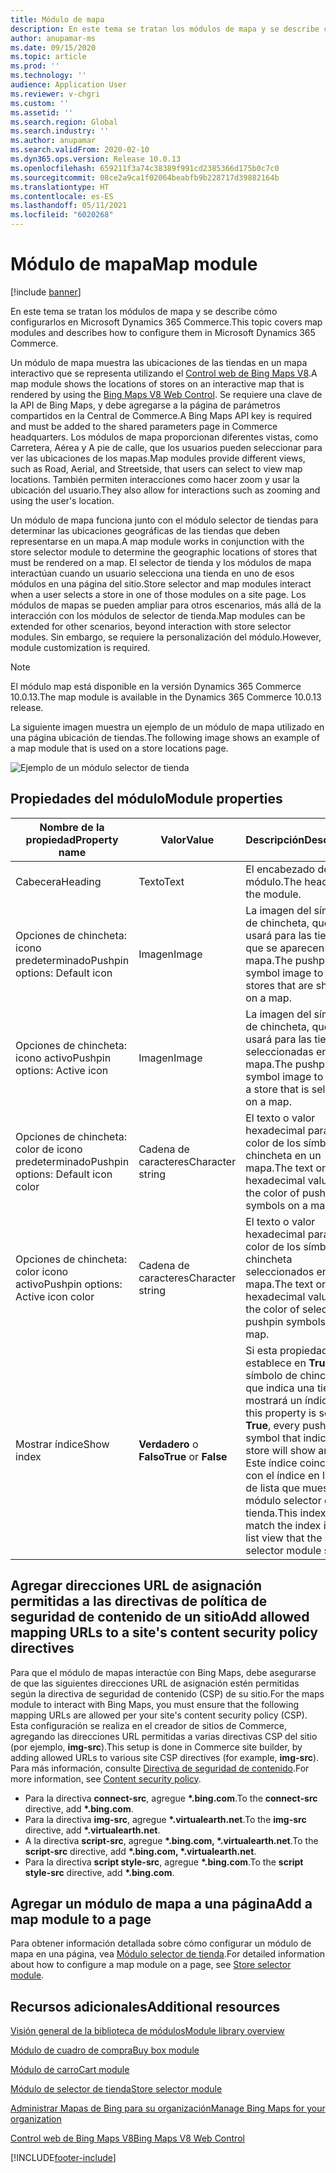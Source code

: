 ```yaml
---
title: Módulo de mapa
description: En este tema se tratan los módulos de mapa y se describe cómo configurarlos en Microsoft Dynamics 365 Commerce.
author: anupamar-ms
ms.date: 09/15/2020
ms.topic: article
ms.prod: ''
ms.technology: ''
audience: Application User
ms.reviewer: v-chgri
ms.custom: ''
ms.assetid: ''
ms.search.region: Global
ms.search.industry: ''
ms.author: anupamar
ms.search.validFrom: 2020-02-10
ms.dyn365.ops.version: Release 10.0.13
ms.openlocfilehash: 659211f3a74c38389f991cd2385366d175b0c7c0
ms.sourcegitcommit: 08ce2a9ca1f02064beabfb9b228717d39882164b
ms.translationtype: HT
ms.contentlocale: es-ES
ms.lasthandoff: 05/11/2021
ms.locfileid: "6020268"
---
```

# <a name="map-module"></a><span data-ttu-id="32e26-103">Módulo de mapa</span><span class="sxs-lookup"><span data-stu-id="32e26-103">Map module</span></span>

[!include [banner](includes/banner.md)]


<span data-ttu-id="32e26-104">En este tema se tratan los módulos de mapa y se describe cómo configurarlos en Microsoft Dynamics 365 Commerce.</span><span class="sxs-lookup"><span data-stu-id="32e26-104">This topic covers map modules and describes how to configure them in Microsoft Dynamics 365 Commerce.</span></span>

<span data-ttu-id="32e26-105">Un módulo de mapa muestra las ubicaciones de las tiendas en un mapa interactivo que se representa utilizando el [Control web de Bing Maps V8](/bingmaps/v8-web-control/).</span><span class="sxs-lookup"><span data-stu-id="32e26-105">A map module shows the locations of stores on an interactive map that is rendered by using the [Bing Maps V8 Web Control](/bingmaps/v8-web-control/).</span></span> <span data-ttu-id="32e26-106">Se requiere una clave de la API de Bing Maps, y debe agregarse a la página de parámetros compartidos en la Central de Commerce.</span><span class="sxs-lookup"><span data-stu-id="32e26-106">A Bing Maps API key is required and must be added to the shared parameters page in Commerce headquarters.</span></span> <span data-ttu-id="32e26-107">Los módulos de mapa proporcionan diferentes vistas, como Carretera, Aérea y A pie de calle, que los usuarios pueden seleccionar para ver las ubicaciones de los mapas.</span><span class="sxs-lookup"><span data-stu-id="32e26-107">Map modules provide different views, such as Road, Aerial, and Streetside, that users can select to view map locations.</span></span> <span data-ttu-id="32e26-108">También permiten interacciones como hacer zoom y usar la ubicación del usuario.</span><span class="sxs-lookup"><span data-stu-id="32e26-108">They also allow for interactions such as zooming and using the user's location.</span></span>

<span data-ttu-id="32e26-109">Un módulo de mapa funciona junto con el módulo selector de tiendas para determinar las ubicaciones geográficas de las tiendas que deben representarse en un mapa.</span><span class="sxs-lookup"><span data-stu-id="32e26-109">A map module works in conjunction with the store selector module to determine the geographic locations of stores that must be rendered on a map.</span></span> <span data-ttu-id="32e26-110">El selector de tienda y los módulos de mapa interactúan cuando un usuario selecciona una tienda en uno de esos módulos en una página del sitio.</span><span class="sxs-lookup"><span data-stu-id="32e26-110">Store selector and map modules interact when a user selects a store in one of those modules on a site page.</span></span> <span data-ttu-id="32e26-111">Los módulos de mapas se pueden ampliar para otros escenarios, más allá de la interacción con los módulos de selector de tienda.</span><span class="sxs-lookup"><span data-stu-id="32e26-111">Map modules can be extended for other scenarios, beyond interaction with store selector modules.</span></span> <span data-ttu-id="32e26-112">Sin embargo, se requiere la personalización del módulo.</span><span class="sxs-lookup"><span data-stu-id="32e26-112">However, module customization is required.</span></span>

> [!NOTE]
> <span data-ttu-id="32e26-113">El módulo map está disponible en la versión Dynamics 365 Commerce 10.0.13.</span><span class="sxs-lookup"><span data-stu-id="32e26-113">The map module is available in the Dynamics 365 Commerce 10.0.13 release.</span></span>

<span data-ttu-id="32e26-114">La siguiente imagen muestra un ejemplo de un módulo de mapa utilizado en una página ubicación de tiendas.</span><span class="sxs-lookup"><span data-stu-id="32e26-114">The following image shows an example of a map module that is used on a store locations page.</span></span>

![Ejemplo de un módulo selector de tienda](./media/ecommerce-Storelocator.PNG)

## <a name="module-properties"></a><span data-ttu-id="32e26-116">Propiedades del módulo</span><span class="sxs-lookup"><span data-stu-id="32e26-116">Module properties</span></span>

| <span data-ttu-id="32e26-117">Nombre de la propiedad</span><span class="sxs-lookup"><span data-stu-id="32e26-117">Property name</span></span>             | <span data-ttu-id="32e26-118">Valor</span><span class="sxs-lookup"><span data-stu-id="32e26-118">Value</span></span>                 | <span data-ttu-id="32e26-119">Descripción</span><span class="sxs-lookup"><span data-stu-id="32e26-119">Description</span></span> |
|---------------------------|-----------------------|-------------|
| <span data-ttu-id="32e26-120">Cabecera</span><span class="sxs-lookup"><span data-stu-id="32e26-120">Heading</span></span> | <span data-ttu-id="32e26-121">Texto</span><span class="sxs-lookup"><span data-stu-id="32e26-121">Text</span></span> | <span data-ttu-id="32e26-122">El encabezado del módulo.</span><span class="sxs-lookup"><span data-stu-id="32e26-122">The heading for the module.</span></span> |
| <span data-ttu-id="32e26-123">Opciones de chincheta: icono predeterminado</span><span class="sxs-lookup"><span data-stu-id="32e26-123">Pushpin options: Default icon</span></span> | <span data-ttu-id="32e26-124">Imagen</span><span class="sxs-lookup"><span data-stu-id="32e26-124">Image</span></span> | <span data-ttu-id="32e26-125">La imagen del símbolo de chincheta, que se usará para las tiendas que se aparecen en un mapa.</span><span class="sxs-lookup"><span data-stu-id="32e26-125">The pushpin symbol image to use for stores that are shown on a map.</span></span> |
| <span data-ttu-id="32e26-126">Opciones de chincheta: icono activo</span><span class="sxs-lookup"><span data-stu-id="32e26-126">Pushpin options: Active icon</span></span> | <span data-ttu-id="32e26-127">Imagen</span><span class="sxs-lookup"><span data-stu-id="32e26-127">Image</span></span> | <span data-ttu-id="32e26-128">La imagen del símbolo de chincheta, que se usará para las tiendas seleccionadas en un mapa.</span><span class="sxs-lookup"><span data-stu-id="32e26-128">The pushpin symbol image to use for a store that is selected on a map.</span></span> |
| <span data-ttu-id="32e26-129">Opciones de chincheta: color de icono predeterminado</span><span class="sxs-lookup"><span data-stu-id="32e26-129">Pushpin options: Default icon color</span></span> | <span data-ttu-id="32e26-130">Cadena de caracteres</span><span class="sxs-lookup"><span data-stu-id="32e26-130">Character string</span></span> | <span data-ttu-id="32e26-131">El texto o valor hexadecimal para el color de los símbolos de chincheta en un mapa.</span><span class="sxs-lookup"><span data-stu-id="32e26-131">The text or hexadecimal value for the color of pushpin symbols on a map.</span></span> |
| <span data-ttu-id="32e26-132">Opciones de chincheta: color icono activo</span><span class="sxs-lookup"><span data-stu-id="32e26-132">Pushpin options: Active icon color</span></span> | <span data-ttu-id="32e26-133">Cadena de caracteres</span><span class="sxs-lookup"><span data-stu-id="32e26-133">Character string</span></span> | <span data-ttu-id="32e26-134">El texto o valor hexadecimal para el color de los símbolos de chincheta seleccionados en un mapa.</span><span class="sxs-lookup"><span data-stu-id="32e26-134">The text or hexadecimal value for the color of selected pushpin symbols on a map.</span></span> |
| <span data-ttu-id="32e26-135">Mostrar índice</span><span class="sxs-lookup"><span data-stu-id="32e26-135">Show index</span></span> | <span data-ttu-id="32e26-136">**Verdadero** o **Falso**</span><span class="sxs-lookup"><span data-stu-id="32e26-136">**True** or **False**</span></span> | <span data-ttu-id="32e26-137">Si esta propiedad se establece en **True**, cada símbolo de chincheta que indica una tienda mostrará un índice.</span><span class="sxs-lookup"><span data-stu-id="32e26-137">If this property is set to **True**, every pushpin symbol that indicates a store will show an index.</span></span> <span data-ttu-id="32e26-138">Este índice coincidirá con el índice en la vista de lista que muestra el módulo selector de tienda.</span><span class="sxs-lookup"><span data-stu-id="32e26-138">This index will match the index in the list view that the store selector module shows.</span></span> |

## <a name="add-allowed-mapping-urls-to-a-sites-content-security-policy-directives"></a><span data-ttu-id="32e26-139">Agregar direcciones URL de asignación permitidas a las directivas de política de seguridad de contenido de un sitio</span><span class="sxs-lookup"><span data-stu-id="32e26-139">Add allowed mapping URLs to a site's content security policy directives</span></span>

<span data-ttu-id="32e26-140">Para que el módulo de mapas interactúe con Bing Maps, debe asegurarse de que las siguientes direcciones URL de asignación estén permitidas según la directiva de seguridad de contenido (CSP) de su sitio.</span><span class="sxs-lookup"><span data-stu-id="32e26-140">For the maps module to interact with Bing Maps, you must ensure that the following mapping URLs are allowed per your site's content security policy (CSP).</span></span> <span data-ttu-id="32e26-141">Esta configuración se realiza en el creador de sitios de Commerce, agregando las direcciones URL permitidas a varias directivas CSP del sitio (por ejemplo, **img-src**).</span><span class="sxs-lookup"><span data-stu-id="32e26-141">This setup is done in Commerce site builder, by adding allowed URLs to various site CSP directives (for example, **img-src**).</span></span> <span data-ttu-id="32e26-142">Para más información, consulte [Directiva de seguridad de contenido](manage-csp.md).</span><span class="sxs-lookup"><span data-stu-id="32e26-142">For more information, see [Content security policy](manage-csp.md).</span></span> 

- <span data-ttu-id="32e26-143">Para la directiva **connect-src**, agregue **&#42;.bing.com**.</span><span class="sxs-lookup"><span data-stu-id="32e26-143">To the **connect-src** directive, add **&#42;.bing.com**.</span></span>
- <span data-ttu-id="32e26-144">Para la directiva **img-src**, agregue **&#42;.virtualearth.net**.</span><span class="sxs-lookup"><span data-stu-id="32e26-144">To the **img-src** directive, add **&#42;.virtualearth.net**.</span></span>
- <span data-ttu-id="32e26-145">A la directiva **script-src**, agregue **&#42;.bing.com, &#42;.virtualearth.net**.</span><span class="sxs-lookup"><span data-stu-id="32e26-145">To the **script-src** directive, add **&#42;.bing.com, &#42;.virtualearth.net**.</span></span>
- <span data-ttu-id="32e26-146">Para la directiva **script style-src**, agregue **&#42;.bing.com**.</span><span class="sxs-lookup"><span data-stu-id="32e26-146">To the **script style-src** directive, add **&#42;.bing.com**.</span></span>

## <a name="add-a-map-module-to-a-page"></a><span data-ttu-id="32e26-147">Agregar un módulo de mapa a una página</span><span class="sxs-lookup"><span data-stu-id="32e26-147">Add a map module to a page</span></span>

<span data-ttu-id="32e26-148">Para obtener información detallada sobre cómo configurar un módulo de mapa en una página, vea [Módulo selector de tienda](store-selector.md).</span><span class="sxs-lookup"><span data-stu-id="32e26-148">For detailed information about how to configure a map module on a page, see [Store selector module](store-selector.md).</span></span> 
 
## <a name="additional-resources"></a><span data-ttu-id="32e26-149">Recursos adicionales</span><span class="sxs-lookup"><span data-stu-id="32e26-149">Additional resources</span></span>

[<span data-ttu-id="32e26-150">Visión general de la biblioteca de módulos</span><span class="sxs-lookup"><span data-stu-id="32e26-150">Module library overview</span></span>](starter-kit-overview.md)

[<span data-ttu-id="32e26-151">Módulo de cuadro de compra</span><span class="sxs-lookup"><span data-stu-id="32e26-151">Buy box module</span></span>](add-buy-box.md)

[<span data-ttu-id="32e26-152">Módulo de carro</span><span class="sxs-lookup"><span data-stu-id="32e26-152">Cart module</span></span>](add-cart-module.md)

[<span data-ttu-id="32e26-153">Módulo de selector de tienda</span><span class="sxs-lookup"><span data-stu-id="32e26-153">Store selector module</span></span>](store-selector.md)

[<span data-ttu-id="32e26-154">Administrar Mapas de Bing para su organización</span><span class="sxs-lookup"><span data-stu-id="32e26-154">Manage Bing Maps for your organization</span></span>](./dev-itpro/manage-bing-maps.md)

[<span data-ttu-id="32e26-155">Control web de Bing Maps V8</span><span class="sxs-lookup"><span data-stu-id="32e26-155">Bing Maps V8 Web Control</span></span>](/bingmaps/v8-web-control/)


[!INCLUDE[footer-include](../includes/footer-banner.md)]